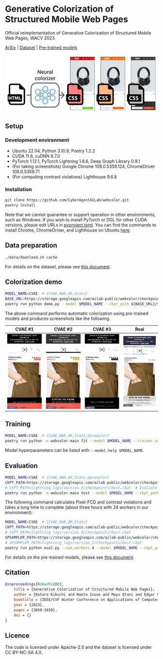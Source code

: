 # Generative Colorization of Structured Mobile Web Pages

Official reimplementation of Generative Colorization of Structured Mobile Web Pages, WACV 2023.

[ArXiv](https://arxiv.org/abs/2212.11541) | [Dataset](docs/dataset.md) | [Pre-trained models](docs/pretrained_models.md)

<p align="center">
  <img src="assets/concept_image.png" width="600px"></img>
</p>

## Setup

### Development environment

-   Ubuntu 22.04, Python 3.10.9, Poetry 1.2.2
-   CUDA 11.6, cuDNN 8.7.0
-   PyTorch 1.12.1, PyTorch Lightning 1.8.6, Deep Graph Library 0.9.1
-   (For taking screenshots) Google Chrome 108.0.5359.124, ChromeDriver 108.0.5359.71
-   (For computing contrast violations) Lighthouse 9.6.8

### Installation

```bash
git clone https://github.com/CyberAgentAILab/webcolor.git
poetry install
```

Note that we cannot guarantee or support operation in other environments, such
as Windows. If you wish to install PyTorch or DGL for other CUDA versions,
please edit URLs in [pyproject.toml](pyproject.toml). You can find the commands
to install Chrome, ChromeDriver, and Lighthouse on Ubuntu [here](docs/install_chrome.md).

## Data preparation

```bash
./data/download.sh cache
```

For details on the dataset, please see [this document](docs/dataset.md).

## Colorization demo

```bash
MODEL_NAME=CVAE  # {CVAE,NAR,AR,Stats}
BASE_URL=https://storage.googleapis.com/ailab-public/webcolor/checkpoints
poetry run python demo.py --model $MODEL_NAME --ckpt_path ${BASE_URL}/${MODEL_NAME}.ckpt --upsampler_path ${BASE_URL}/Upsampler.ckpt --target random --out_path output/screenshot.png --num_save 3 --save_gt
```

The above command performs automatic colorization using pre-trained models and
produces screenshots like the following.

|CVAE #1|CVAE #2|CVAE #3|Real|
|:---:|:---:|:---:|:---:|
|![](assets/test_GB_www.warehouse.co.uk_12679.png)|![](assets/test_GB_www.warehouse.co.uk_12679_0.png)|![](assets/test_GB_www.warehouse.co.uk_12679_1.png)|![](assets/test_GB_www.warehouse.co.uk_12679_gt.png)|

## Training

```bash
MODEL_NAME=CVAE  # {CVAE,NAR,AR,Stats,Upsampler}
poetry run python -m webcolor.main fit --model $MODEL_NAME --trainer.accelerator gpu --trainer.devices 1
```

Model hyperparameters can be listed with `--model.help $MODEL_NAME`.

## Evaluation

```bash
MODEL_NAME=CVAE  # {CVAE,NAR,AR,Stats,Upsampler}
CKPT_PATH=https://storage.googleapis.com/ailab-public/webcolor/checkpoints/${MODEL_NAME}.ckpt  # Evaluate the pre-trained model
# CKPT_PATH=lightning_logs/version_0/checkpoints/best.ckpt  # Evaluate your own trained model
poetry run python -m webcolor.main test --model $MODEL_NAME --ckpt_path $CKPT_PATH --trainer.default_root_dir /tmp --trainer.accelerator gpu --trainer.devices 1
```

The following command calculates Pixel-FCD and contrast violations and takes a
long time to complete (about three hours with 24 workers in our environment).

```bash
MODEL_NAME=CVAE  # {CVAE,NAR,AR,Stats}
CKPT_PATH=https://storage.googleapis.com/ailab-public/webcolor/checkpoints/${MODEL_NAME}.ckpt
# CKPT_PATH=lightning_logs/version_0/checkpoints/best.ckpt
UPSAMPLER_PATH=https://storage.googleapis.com/ailab-public/webcolor/checkpoints/Upsampler.ckpt
# UPSAMPLER_PATH=lightning_logs/version_1/checkpoints/best.ckpt
poetry run python eval.py --num_workers 4 --model $MODEL_NAME --ckpt_path $CKPT_PATH --upsampler_path $UPSAMPLER_PATH
```

For details on the pre-trained models, please see [this document](docs/pretrained_models.md).

## Citation

```bibtex
@inproceedings{Kikuchi2023,
    title = {Generative Colorization of Structured Mobile Web Pages},
    author = {Kotaro Kikuchi and Naoto Inoue and Mayu Otani and Edgar Simo-Serra and Kota Yamaguchi},
    booktitle = {IEEE/CVF Winter Conference on Applications of Computer Vision (WACV)},
    year = {2023},
    pages = {3650-3659},
    doi = {}
}
```

## Licence

The code is licensed under Apache-2.0 and the dataset is licensed under CC BY-NC-SA 4.0.

